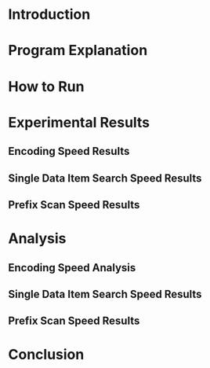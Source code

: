 # Introduction


# Program Explanation


# How to Run


# Experimental Results
## Encoding Speed Results

## Single Data Item Search Speed Results

## Prefix Scan Speed Results


# Analysis
## Encoding Speed Analysis

## Single Data Item Search Speed Results

## Prefix Scan Speed Results

# Conclusion



